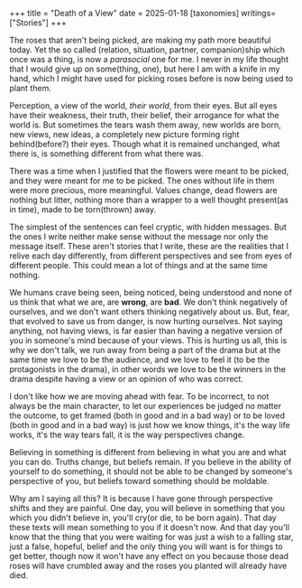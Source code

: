 +++
title = "Death of a View"
date = 2025-01-18
[taxonomies]
writings=["Stories"]
+++

The roses that aren't being picked, are making my path more beautiful today. Yet the so called (relation, situation, partner, companion)ship which once was a thing, is now a _parasocial_ one for me. I never in my life thought that I would give up on some(thing, one), but here I am with a knife in my hand, which I might have used for picking roses before is now being used to plant them.

Perception, a view of the world, _their world_, from their eyes. But all eyes have their weakness, their truth, their belief, their arrogance for what the world is. But sometimes the tears wash them away, new worlds are born, new views, new ideas, a completely new picture forming right behind(before?) their eyes. Though what it is remained unchanged, what there is, is something different from what there was.

There was a time when I justified that the flowers were meant to be picked, and they were meant for me to be picked. The ones without life in them were more precious, more meaningful. Values change, dead flowers are nothing but litter, nothing more than a wrapper to a well thought present(as in time), made to be torn(thrown) away.

The simplest of the sentences can feel cryptic, with hidden messages. But the ones I write neither make sense without the message nor only the message itself. These aren't stories that I write, these are the realities that I relive each day differently, from different perspectives and see from eyes of different people. This could mean a lot of things and at the same time nothing.

We humans crave being seen, being noticed, being understood and none of us think that what we are, are **wrong**, are **bad**. We don't think negatively of ourselves, and we don't want others thinking negatively about us. But, fear, that evolved to save us from danger, is now hurting ourselves. Not saying anything, not having views, is far easier than having a negative version of you in someone's mind because of your views. This is hurting us all, this is why we don't talk, we run away from being a part of the drama but at the same time we love to be the audience, and we love to feel it (to be the protagonists in the drama), in other words we love to be the winners in the drama despite having a view or an opinion of who was correct.

I don't like how we are moving ahead with fear. To be incorrect, to not always be the main character, to let our experiences be judged no matter the outcome, to get framed (both in good and in a bad way) or to be loved (both in good and in a bad way) is just how we know things, it's the way life works, it's the way tears fall, it is the way perspectives change.

Believing in something is different from believing in what you are and what you can do. Truths change, but beliefs remain. If you believe in the ability of yourself to do something, it should not be able to be changed by someone's perspective of you, but beliefs toward something should be moldable.

Why am I saying all this? It is because I have gone through perspective shifts and they are painful. One day, you will believe in something that you which you didn't believe in, you'll cry(or die, to be born again). That day these texts will mean something to you if it doesn't now. And that day you'll know that the thing that you were waiting for was just a wish to a falling star, just a false, hopeful, belief and the only thing you will want is for things to get better, though now it won't have any effect on you because those dead roses will have crumbled away and the roses you planted will already have died.
